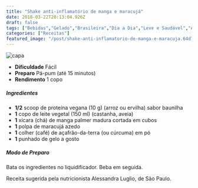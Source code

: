 ```yaml
---
title: "Shake anti-inflamatório de manga e maracujá"
date: 2018-03-22T20:13:04.926Z
draft: false
tags: ["Bebidas","Gelado","Brasileira","Dia a Dia","Leve e Saudável","Alimentação saudável","Shakes"]
categories: ["Receitas"]
featured_image: "/post/shake-anti-inflamatorio-de-manga-e-maracuja.64d7460.jpg"
---
```


![capa](/post/shake-anti-inflamatorio-de-manga-e-maracuja.64d7460.jpg)

*   **Dificuldade** Fácil
*   **Preparo** Pá-pum (até 15 minutos)
*   **Rendimento** 1 copo

##### Ingredientes

*   **1/2** scoop de proteína vegana (10 g) (arroz ou ervilha) sabor baunilha
*   **1** copo de leite vegetal (150 ml) (castanha, aveia)
*   **1** xícara (chá) de manga palmer madura cortada em cubos
*   **1** polpa de maracujá azedo
*   **1** colher (café) de açafrão-da-terra (ou cúrcuma) em pó
*   **1** punhado de gelo a gosto

##### Modo de Preparo

Bata os ingredientes no liquidificador. Beba em seguida.

Receita sugerida pela nutricionista Alessandra Luglio, de São Paulo.
